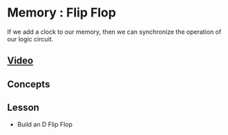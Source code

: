 # Memory : Flip Flop
If we add a clock to our memory, then we can synchronize the operation of our logic circuit.

## [Video]()

## Concepts

## Lesson

- Build an D Flip Flop
